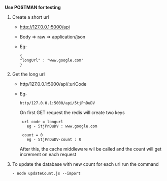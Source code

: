 **Use POSTMAN for testing**

1.  Create a short url

    - http://127.0.0.1:5000/api
    - Body => raw => application/json
    - Eg-

      ```
      {
      "longUrl" : "www.google.com"
      }
      ```

2. Get the long url

   - http/127.0.0.1:5000/api/:urlCode
   - Eg-
    
       ```
       http/127.0.0.1:5000/api/5tjPnDuDV
       ```

      On first GET request the redis will create two keys

          url code = longurl
            eg - 5tjPnDuDV : www.google.com

          count = 0
            eg - 5tjPnDuDV-count : 0

      After this, the cache middleware wil be called and the count will get increment on each request

3. To update the database with new count for each url
   run the command 
   ```
   - node updateCount.js --import
   ```
